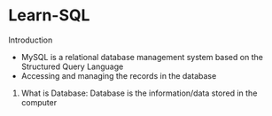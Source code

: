 # Learn-SQL

Introduction
* MySQL is a relational database management system based on the Structured Query Language
* Accessing and managing the records in the database

1) What is Database:
Database is the information/data stored in the computer 
